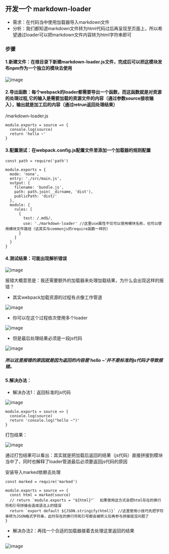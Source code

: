 ## 开发一个 markdown-loader

- 需求：在代码当中使用加载器导入markdown文件
- 分析：我们都知道markdown文件转为html代码过后再呈现至页面上，所以希望通过loader可以把markdown文件内容转为html字符串即可

### 步骤

#### 1.新建文件：在根目录下新建markdown-loader.js文件，完成后可以把这模块发布npm作为一个独立的模块去使用

![image](https://user-images.githubusercontent.com/37037802/143236644-b1a2ac74-43bc-4144-a858-091ce3f4e88d.png)

#### 2.导出函数：每个webpack的loader都需要导出一个函数，而这函数就是对资源的处理过程,它的输入是需要加载的资源文件的内容（通过参数source接收输入），输出就是加工后的内容（通过retrun返回处理结果）

/markdown-loader.js
```
module.exports = source => {
  console.log(source)
  return 'hello ~'
}
```

#### 3.配置测试：在webpack.config.js配置文件里添加一个加载器的规则配置

```
const path = require('path')

module.exports = {
  mode: 'none',
  entry: './src/main.js',
  output: {
    filename: 'bundle.js',
    path: path.join(__dirname, 'dist'),
    publicPath: 'dist/'
  },
  module: {
    rules: [
      {
        test: /.md$/,
        use: './markdown-loader' //这里use属性不仅可以使用模块名称，也可以使用模块文件路径（这其实与commonjs的require函数一样的）
      }
    ]
  }
}

```

#### 4.测试结果：可能出现解析错误

![image](https://user-images.githubusercontent.com/37037802/143242380-609cfe1d-9e01-4aaf-b577-0cad843efb3d.png)

报错大概意思是：我还需要额外的加载器来处理加载结果，为什么会出现这样的报错？

- 其实webpack加载资源的过程有点像工作管道

![image](https://user-images.githubusercontent.com/37037802/143243431-055734f3-06cc-4878-8d0d-63b9adf39fa8.png)

- 你可以在这个过程依次使用多个loader

![image](https://user-images.githubusercontent.com/37037802/143243554-e75a458d-d387-45b0-9f1a-bcfb1e64abcd.png)

- 但是最后处理结果必须是一段js代码

![image](https://user-images.githubusercontent.com/37037802/143243743-d18b8a6f-bfe8-4bb9-b780-c39e080b795e.png)


##### 所以这里报错的原因就是因为返回的内容是'hello ~'并不是标准的js代码才导致报错。

#### 5.解决办法：

- 解决办法1：返回标准的js代码

![image](https://user-images.githubusercontent.com/37037802/143244625-271ceb0b-d8f9-498f-bccd-ed5cfcb4f1a0.png)

```
module.exports = source => {
  console.log(source)
  return 'console.log("hello ~")'
}
```

打包结果：

![image](https://user-images.githubusercontent.com/37037802/143245261-bc13d283-f087-4cf7-b30b-cd2ed4fd3222.png)

通过打包结果可以看出：其实就是把加载后返回的结果（js代码）直接拼接到模块当中了，同时也解释了loader管道最后必须要返回js代码的原因

安装导入marked依赖去处理
```
const marked = require('marked')

module.exports = source => {
  const html = marked(source)
  // return `module.exports = "${html}"`  如果使用这方式会把html存在的换行符和引号拼接会造成语法上的错误
  return `export default ${JSON.stringify(html)}` //这里使用小技巧先把字符串转为JSON格式字符串，此时存在的换行符和引号都会被转义后再参与拼接就没问题了
}
```

- 解决办法2：再找一个合适的加载器接着去处理这里返回的结果
- 
![image](https://user-images.githubusercontent.com/37037802/143244672-974a36d8-61a1-4637-9820-6c4c770499a5.png)








